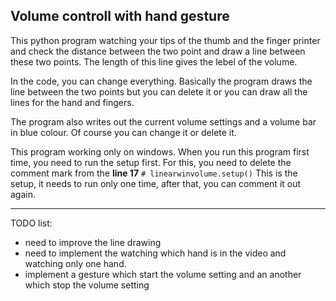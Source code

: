 Volume controll with hand gesture
---

This python program watching your tips of the thumb and the finger printer and check the distance between the two point and draw a line between these two points. The length of this line gives the lebel of the volume.

In the code, you can change everything. Basically the program draws the line between the two points but you can delete it or you can draw all the lines for the hand and fingers.

The program also writes out the current volume settings and a volume bar in blue colour. Of course you can change it or delete it.

This program working only on windows. When you run this program first time, you need to run the setup first. For this, you need to delete the comment mark from the **line 17**
`# linearwinvolume.setup()`
This is the setup, it needs to run only one time, after that, you can comment it out again.

---

TODO list:
* need to improve the line drawing
* need to implement the watching which hand is in the video and watching only one hand.
* implement a gesture which start the volume setting and an another which stop the volume setting